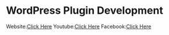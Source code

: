 # WordPress Plugin Development

Website:<a href="https://phpdocs.com">Click Here</a>
Youtube:<a href="https://youtube.com/phpdocs">Click Here</a>
Facebook:<a href="https://facebook.com/phpdocs">Click Here</a>
